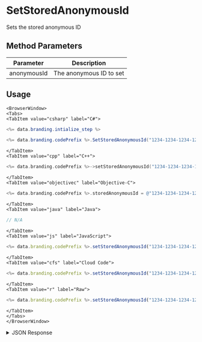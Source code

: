 # SetStoredAnonymousId

Sets the stored anonymous ID

## Method Parameters
Parameter | Description
--------- | -----------
anonymousId | The anonymous ID to set

## Usage

```mdx-code-block
<BrowserWindow>
<Tabs>
<TabItem value="csharp" label="C#">
```

```csharp
<%= data.branding.intialize_step %>

<%= data.branding.codePrefix %>.SetStoredAnonymousId("1234-1234-1234-1234");
```

```mdx-code-block
</TabItem>
<TabItem value="cpp" label="C++">
```

```cpp
<%= data.branding.codePrefix %>->setStoredAnonymousId("1234-1234-1234-1234");
```

```mdx-code-block
</TabItem>
<TabItem value="objectivec" label="Objective-C">
```

```objectivec
<%= data.branding.codePrefix %>.storedAnonymousId = @"1234-1234-1234-1234";
```

```mdx-code-block
</TabItem>
<TabItem value="java" label="Java">
```

```java
// N/A
```

```mdx-code-block
</TabItem>
<TabItem value="js" label="JavaScript">
```

```javascript
<%= data.branding.codePrefix %>.setStoredAnonymousId("1234-1234-1234-1234");
```

```mdx-code-block
</TabItem>
<TabItem value="cfs" label="Cloud Code">
```

```javascript
<%= data.branding.codePrefix %>.setStoredAnonymousId("1234-1234-1234-1234");
```

```mdx-code-block
</TabItem>
<TabItem value="r" label="Raw">
```

```javascript
<%= data.branding.codePrefix %>.setStoredAnonymousId("1234-1234-1234-1234");
```

```mdx-code-block
</TabItem>
</Tabs>
</BrowserWindow>
```

<details>
<summary>JSON Response</summary>

```javascript
<%= data.branding.codePrefix %>.setStoredAnonymousId("1234-1234-1234-1234");
```
</details>

